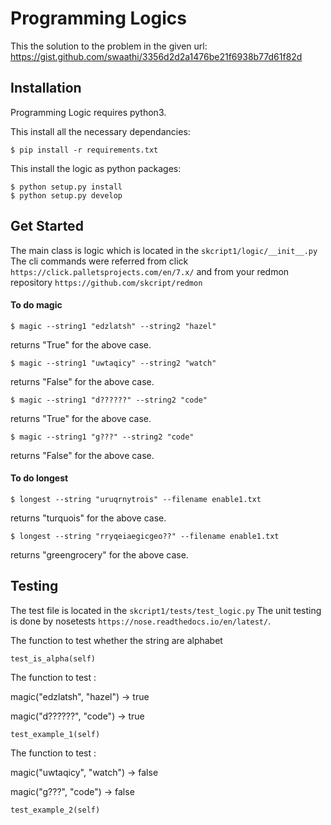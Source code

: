 # Programming Logics

This the solution to the problem in the given url: https://gist.github.com/swaathi/3356d2d2a1476be21f6938b77d61f82d

## Installation
Programming Logic requires python3.

This install all the necessary dependancies:
```
$ pip install -r requirements.txt
```

This install the logic as python packages:
```
$ python setup.py install
$ python setup.py develop
```


## Get Started
The main class is logic which is located in the `skcript1/logic/__init__.py`
The cli commands were referred from click `https://click.palletsprojects.com/en/7.x/` and from your redmon repository `https://github.com/skcript/redmon`

#### To do magic

```
$ magic --string1 "edzlatsh" --string2 "hazel"
```
returns "True" for the above case.


```
$ magic --string1 "uwtaqicy" --string2 "watch"
```
returns "False" for the above case.


```
$ magic --string1 "d??????" --string2 "code"
```
returns "True" for the above case.


```
$ magic --string1 "g???" --string2 "code"
```
returns "False" for the above case.


#### To do longest

```
$ longest --string "uruqrnytrois" --filename enable1.txt
```
returns "turquois" for the above case.

```
$ longest --string "rryqeiaegicgeo??" --filename enable1.txt
```
returns "greengrocery" for the above case.

## Testing
The test file is located in the `skcript1/tests/test_logic.py`
The unit testing is done by nosetests `https://nose.readthedocs.io/en/latest/`. 

The function to test whether the string are alphabet
```
test_is_alpha(self)
````
The function to test : 

magic("edzlatsh", "hazel") -> true

magic("d??????", "code") -> true
```
test_example_1(self)
```
The function to test : 

magic("uwtaqicy", "watch") -> false

magic("g???", "code") -> false

```
test_example_2(self)
```